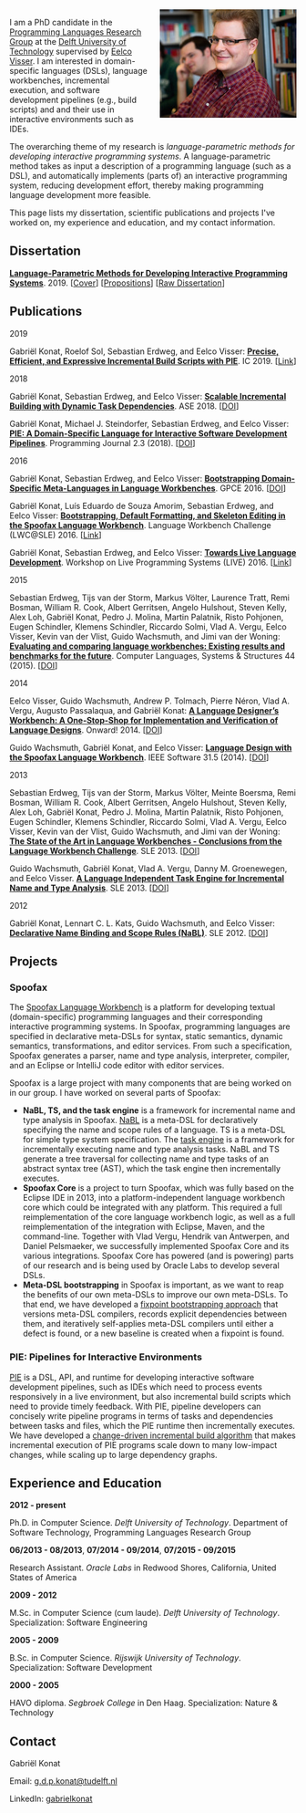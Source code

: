 ---
---

<img src="assets/image/small.jpg" alt="Gabriël Konat" style="float: right; margin-left: 20px; margin-bottom: 20px; margin-top: 0px;">

I am a PhD candidate in the [Programming Languages Research Group](https://www.tudelft.nl/en/eemcs/the-faculty/departments/software-technology/programming-languages/) at the [Delft University of Technology](https://www.tudelft.nl/) supervised by [Eelco Visser](http://eelcovisser.org/). I am interested in domain-specific languages (DSLs), language workbenches, incremental execution, and software development pipelines (e.g., build scripts) and and their use in interactive environments such as IDEs.

The overarching theme of my research is *language-parametric methods for developing interactive programming systems*. A language-parametric method takes as input a description of a programming language (such as a DSL), and automatically implements (parts of) an interactive programming system, reducing development effort, thereby making programming language development more feasible.

This page lists my dissertation, scientific publications and projects I've worked on, my experience and education, and my contact information.

## Dissertation

__[Language-Parametric Methods for Developing Interactive Programming Systems](assets/dissertation/konat_dissertation.pdf)__. 2019. [[Cover](assets/dissertation/konat_cover.pdf)] [[Propositions](assets/dissertation/konat_propositions.pdf)] [[Raw Dissertation](assets/dissertation/konat_dissertation_raw.pdf)]

## Publications

2019

Gabriël Konat, Roelof Sol, Sebastian Erdweg, and Eelco Visser: __[Precise, Efficient, and Expressive Incremental Build Scripts with PIE](assets/publication/pie-ic19.pdf)__. IC 2019. [[Link](https://2019.splashcon.org/details/ic-2019-papers/3/Precise-Efficient-and-Expressive-Incremental-Build-Scripts-with-PIE)]

2018

<a name="sbuild"></a> Gabriël Konat, Sebastian Erdweg, and Eelco Visser: __[Scalable Incremental Building with Dynamic Task Dependencies](assets/publication/scalable_incremental_building-ase18.pdf)__. ASE 2018. [[DOI](https://doi.org/10.1145/3238147.3238196)]

<a name="pie"></a> Gabriël Konat, Michael J. Steindorfer, Sebastian Erdweg, and Eelco Visser: __[PIE: A Domain-Specific Language for Interactive Software Development Pipelines](assets/publication/pie-programming18.pdf)__. Programming Journal 2.3 (2018). [[DOI](https://doi.org/10.22152/programming-journal.org/2018/2/9)]

2016

<a name="bootstrapping"></a> Gabriël Konat, Sebastian Erdweg, and Eelco Visser: __[Bootstrapping Domain-Specific Meta-Languages in Language Workbenches](assets/publication/bootstrapping-gpce16.pdf)__. GPCE 2016. [[DOI](https://doi.org/10.1145/2993236.2993242)]

Gabriël Konat, Luís Eduardo de Souza Amorim, Sebastian Erdweg, and Eelco Visser: __[Bootstrapping, Default Formatting, and Skeleton Editing in the Spoofax Language Workbench](assets/publication/spoofax-lwc16.pdf)__. Language Workbench Challenge (LWC@SLE) 2016. [[Link](https://2016.splashcon.org/event/lwc2016-bootstrapping-default-formatting-and-skeleton-editing-in-the-spoofax-language-workbench)]

Gabriël Konat, Sebastian Erdweg, and Eelco Visser: __[Towards Live Language Development](assets/publication/towards-live-language-development-live16.pdf)__. Workshop on Live Programming Systems (LIVE) 2016. [[Link](https://2016.ecoop.org/event/live-2016-paper-4-title-live-language-development)]

2015

Sebastian Erdweg, Tijs van der Storm, Markus Völter, Laurence Tratt, Remi Bosman, William R. Cook, Albert Gerritsen, Angelo Hulshout, Steven Kelly, Alex Loh, Gabriël Konat, Pedro J. Molina, Martin Palatnik, Risto Pohjonen, Eugen Schindler, Klemens Schindler, Riccardo Solmi, Vlad A. Vergu, Eelco Visser, Kevin van der Vlist, Guido Wachsmuth, and Jimi van der Woning: __[Evaluating and comparing language workbenches: Existing results and benchmarks for the future](assets/publication/language_workbenches-clss15.pdf)__. Computer Languages, Systems & Structures 44 (2015). [[DOI](https://doi.org/10.1016/j.cl.2015.08.007)]

2014

Eelco Visser, Guido Wachsmuth, Andrew P. Tolmach, Pierre Néron, Vlad A. Vergu, Augusto Passalaqua, and Gabriël Konat: __[A Language Designer’s Workbench: A One-Stop-Shop for Implementation and Verification of Language Designs](assets/publication/language_designers_workbench-onward14.pdf)__. Onward! 2014. [[DOI](https://doi.org/10.1145/2661136.2661149)]

Guido Wachsmuth, Gabriël Konat, and Eelco Visser: __[Language Design with the Spoofax Language Workbench](assets/publication/language_design_with_spoofax-ieeesoftware14.pdf)__. IEEE Software 31.5 (2014). [[DOI](https://doi.org/10.1109/MS.2014.100)]

2013

Sebastian Erdweg, Tijs van der Storm, Markus Völter, Meinte Boersma, Remi Bosman, William R. Cook, Albert Gerritsen, Angelo Hulshout, Steven Kelly, Alex Loh, Gabriël Konat, Pedro J. Molina, Martin Palatnik, Risto Pohjonen, Eugen Schindler, Klemens Schindler, Riccardo Solmi, Vlad A. Vergu, Eelco Visser, Kevin van der Vlist, Guido Wachsmuth, and Jimi van der Woning: __[The State of the Art in Language Workbenches - Conclusions from the Language Workbench Challenge](assets/publication/state_of_the_art_in_language_workbenches-sle13.pdf)__. SLE 2013. [[DOI](https://doi.org/10.1007/978-3-319-02654-1_11)]

<a name="taskengine"></a> Guido Wachsmuth, Gabriël Konat, Vlad A. Vergu, Danny M. Groenewegen, and Eelco Visser. __[A Language Independent Task Engine for Incremental Name and Type Analysis](assets/publication/task_engine-sle13.pdf)__. SLE 2013. [[DOI](https://doi.org/10.1007/978-3-319-02654-1_15)]

2012

<a name="nabl"></a> Gabriël Konat, Lennart C. L. Kats, Guido Wachsmuth, and Eelco Visser: __[Declarative Name Binding and Scope Rules (NaBL)](assets/publication/declarative_name_binding_and_scope_rules-sle12.pdf)__. SLE 2012. [[DOI](https://doi.org/10.1007/978-3-642-36089-3_18)]

## Projects

### Spoofax

The [Spoofax Language Workbench](http://www.metaborg.org/en/latest/) is a platform for developing textual (domain-specific) programming languages and their corresponding interactive programming systems. In Spoofax, programming languages are specified in declarative meta-DSLs for syntax, static semantics, dynamic semantics, transformations, and editor services. From such a specification, Spoofax generates a parser, name and type analysis, interpreter, compiler, and an Eclipse or IntelliJ code editor with editor services.

Spoofax is a large project with many components that are being worked on in our group. I have worked on several parts of Spoofax:

* __NaBL, TS, and the task engine__ is a framework for incremental name and type analysis in Spoofax. [NaBL](#nabl) is a meta-DSL for declaratively specifying the name and scope rules of a language. TS is a meta-DSL for simple type system specification. The [task engine](#taskengine) is a framework for incrementally executing name and type analysis tasks. NaBL and TS generate a tree traversal for collecting name and type tasks of an abstract syntax tree (AST), which the task engine then incrementally executes.
* __Spoofax Core__ is a project to turn Spoofax, which was fully based on the Eclipse IDE in 2013, into a platform-independent language workbench core which could be integrated with any platform. This required a full reimplementation of the core language workbench logic, as well as a full reimplementation of the integration with Eclipse, Maven, and the command-line. Together with Vlad Vergu, Hendrik van Antwerpen, and Daniel Pelsmaeker, we successfully implemented Spoofax Core and its various integrations. Spoofax Core has powered (and is powering) parts of our research and is being used by Oracle Labs to develop several DSLs.
* __Meta-DSL bootstrapping__ in Spoofax is important, as we want to reap the benefits of our own meta-DSLs to improve our own meta-DSLs. To that end, we have developed a [fixpoint bootstrapping approach](#bootstrapping) that versions meta-DSL compilers, records explicit dependencies between them, and iteratively self-applies meta-DSL compilers until either a defect is found, or a new baseline is created when a fixpoint is found.

### PIE: Pipelines for Interactive Environments

[PIE](#pie) is a DSL, API, and runtime for developing interactive software development pipelines, such as IDEs which need to process events responsively in a live environment, but also incremental build scripts which need to provide timely feedback. With PIE, pipeline developers can concisely write pipeline programs in terms of tasks and dependencies between tasks and files, which the PIE runtime then incrementally executes. We have developed a [change-driven incremental build algorithm](#sbuild) that makes incremental execution of PIE programs scale down to many low-impact changes, while scaling up to large dependency graphs.

## Experience and Education

__2012 - present__

Ph.D. in Computer Science.
*Delft University of Technology*.
Department of Software Technology, Programming Languages Research Group

__06/2013 - 08/2013__, __07/2014 - 09/2014__, __07/2015 - 09/2015__

Research Assistant.
*Oracle Labs* in Redwood Shores, California, United States of America

__2009 - 2012__

M.Sc. in Computer Science (cum laude). *Delft University of Technology*. Specialization: Software Engineering

__2005 - 2009__

B.Sc. in Computer Science.
*Rijswijk University of Technology*. Specialization: Software Development

__2000 - 2005__

HAVO diploma.
*Segbroek College* in Den Haag. Specialization: Nature & Technology

## Contact

Gabriël Konat

Email: [g.d.p.konat@tudelft.nl](mailto:g.d.p.konat@tudelft.nl)

LinkedIn: [gabrielkonat](https://www.linkedin.com/in/gabrielkonat/)
